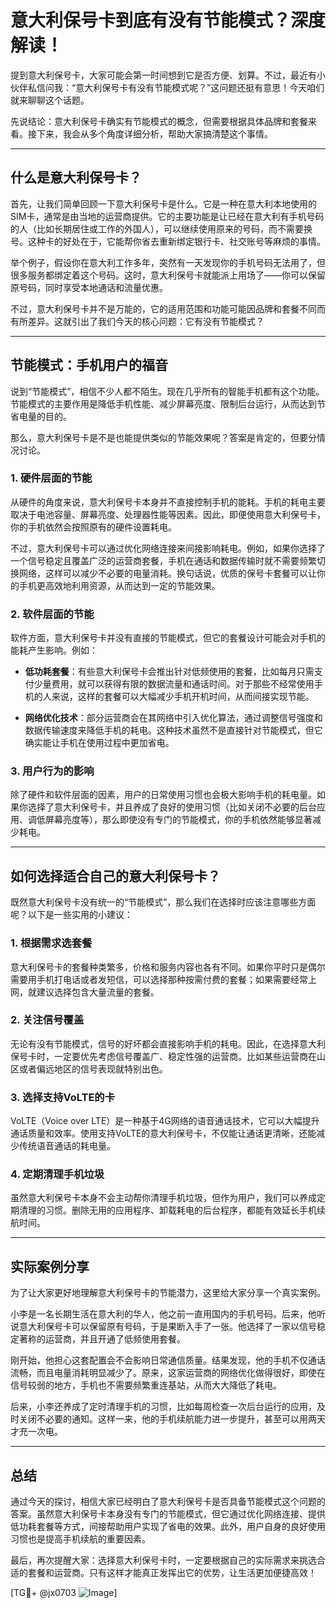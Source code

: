 # 意大利保号卡到底有没有节能模式？深度解读！

提到意大利保号卡，大家可能会第一时间想到它是否方便、划算。不过，最近有小伙伴私信问我：“意大利保号卡有没有节能模式呢？”这问题还挺有意思！今天咱们就来聊聊这个话题。

先说结论：意大利保号卡确实有节能模式的概念，但需要根据具体品牌和套餐来看。接下来，我会从多个角度详细分析，帮助大家搞清楚这个事情。

---

## 什么是意大利保号卡？

首先，让我们简单回顾一下意大利保号卡是什么。它是一种在意大利本地使用的SIM卡，通常是由当地的运营商提供。它的主要功能是让已经在意大利有手机号码的人（比如长期居住或工作的外国人），可以继续使用原来的号码，而不需要换号。这种卡的好处在于，它能帮你省去重新绑定银行卡、社交账号等麻烦的事情。

举个例子，假设你在意大利工作多年，突然有一天发现你的手机号码无法用了，但很多服务都绑定着这个号码。这时，意大利保号卡就能派上用场了——你可以保留原号码，同时享受本地通话和流量优惠。

不过，意大利保号卡并不是万能的，它的适用范围和功能可能因品牌和套餐不同而有所差异。这就引出了我们今天的核心问题：它有没有节能模式？

---

## 节能模式：手机用户的福音

说到“节能模式”，相信不少人都不陌生。现在几乎所有的智能手机都有这个功能。节能模式的主要作用是降低手机性能、减少屏幕亮度、限制后台运行，从而达到节省电量的目的。

那么，意大利保号卡是不是也能提供类似的节能效果呢？答案是肯定的，但要分情况讨论。

### 1. **硬件层面的节能**
从硬件的角度来说，意大利保号卡本身并不直接控制手机的能耗。手机的耗电主要取决于电池容量、屏幕亮度、处理器性能等因素。因此，即便使用意大利保号卡，你的手机依然会按照原有的硬件设置耗电。

不过，意大利保号卡可以通过优化网络连接来间接影响耗电。例如，如果你选择了一个信号稳定且覆盖广泛的运营商套餐，手机在通话和数据传输时就不需要频繁切换网络，这样可以减少不必要的电量消耗。换句话说，优质的保号卡套餐可以让你的手机更高效地利用资源，从而达到一定的节能效果。

### 2. **软件层面的节能**
软件方面，意大利保号卡并没有直接的节能模式，但它的套餐设计可能会对手机的能耗产生影响。例如：

- **低功耗套餐**：有些意大利保号卡会推出针对低频使用的套餐，比如每月只需支付少量费用，就可以获得有限的数据流量和通话时间。对于那些不经常使用手机的人来说，这样的套餐可以大幅减少手机开机时间，从而间接实现节能。
  
- **网络优化技术**：部分运营商会在其网络中引入优化算法，通过调整信号强度和数据传输速度来降低手机的耗电。这种技术虽然不是直接针对节能模式，但它确实能让手机在使用过程中更加省电。

### 3. **用户行为的影响**
除了硬件和软件层面的因素，用户的日常使用习惯也会极大影响手机的耗电量。如果你选择了意大利保号卡，并且养成了良好的使用习惯（比如关闭不必要的后台应用、调低屏幕亮度等），那么即使没有专门的节能模式，你的手机依然能够显著减少耗电。

---

## 如何选择适合自己的意大利保号卡？

既然意大利保号卡没有统一的“节能模式”，那么我们在选择时应该注意哪些方面呢？以下是一些实用的小建议：

### 1. **根据需求选套餐**
意大利保号卡的套餐种类繁多，价格和服务内容也各有不同。如果你平时只是偶尔需要用手机打电话或者发短信，可以选择那种按需付费的套餐；如果需要经常上网，就建议选择包含大量流量的套餐。

### 2. **关注信号覆盖**
无论有没有节能模式，信号的好坏都会直接影响手机的耗电。因此，在选择意大利保号卡时，一定要优先考虑信号覆盖广、稳定性强的运营商。比如某些运营商在山区或者偏远地区的信号表现就特别出色。

### 3. **选择支持VoLTE的卡**
VoLTE（Voice over LTE）是一种基于4G网络的语音通话技术，它可以大幅提升通话质量和效率。使用支持VoLTE的意大利保号卡，不仅能让通话更清晰，还能减少传统语音通话的耗电量。

### 4. **定期清理手机垃圾**
虽然意大利保号卡本身不会主动帮你清理手机垃圾，但作为用户，我们可以养成定期清理的习惯。删除无用的应用程序、卸载耗电的后台程序，都能有效延长手机续航时间。

---

## 实际案例分享

为了让大家更好地理解意大利保号卡的节能潜力，这里给大家分享一个真实案例。

小李是一名长期生活在意大利的华人，他之前一直用国内的手机号码。后来，他听说意大利保号卡可以保留原有号码，于是果断入手了一张。他选择了一家以信号稳定著称的运营商，并且开通了低频使用套餐。

刚开始，他担心这套配置会不会影响日常通信质量。结果发现，他的手机不仅通话流畅，而且电量消耗明显减少了。原来，这家运营商的网络优化做得很好，即使在信号较弱的地方，手机也不需要频繁重连基站，从而大大降低了耗电。

后来，小李还养成了定时清理手机的习惯，比如每周检查一次后台运行的应用，及时关闭不必要的通知。这样一来，他的手机续航能力进一步提升，甚至可以用两天才充一次电。

---

## 总结

通过今天的探讨，相信大家已经明白了意大利保号卡是否具备节能模式这个问题的答案。虽然意大利保号卡本身没有专门的节能模式，但它通过优化网络连接、提供低功耗套餐等方式，间接帮助用户实现了省电的效果。此外，用户自身的良好使用习惯也是提高手机续航的重要因素。

最后，再次提醒大家：选择意大利保号卡时，一定要根据自己的实际需求来挑选合适的套餐和运营商。只有这样才能真正发挥出它的优势，让生活更加便捷高效！

[TG💪+ @jx0703 ![Image](https://github.com/user-attachments/assets/dbca1d08-cadb-493c-b0ec-ad6f7a83f270)]